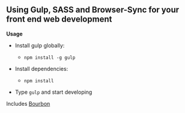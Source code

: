 ## Using Gulp, SASS and Browser-Sync for your front end web development

**Usage**

- Install gulp globally:
  - `npm install -g gulp`

- Install dependencies:
  - `npm install`

- Type `gulp` and start developing

Includes [Bourbon](http://bourbon.io/)
